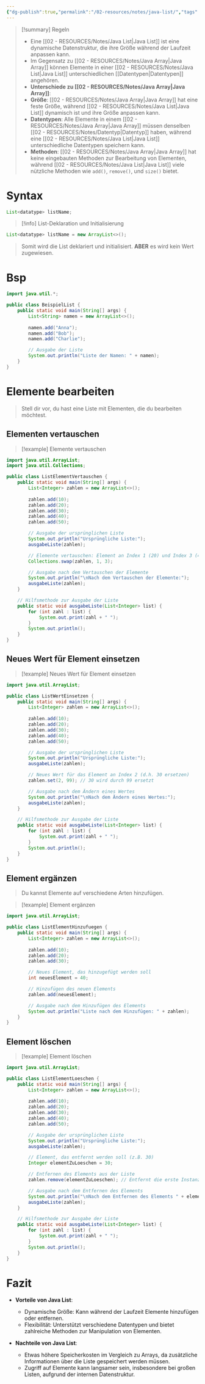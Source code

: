 ```yaml
---
{"dg-publish":true,"permalink":"/02-resources/notes/java-list/","tags":["code/java"],"noteIcon":"","updated":"2025-08-26T16:35:05.000+02:00"}
---
```


>[!summary] Regeln
>- Eine [[02 - RESOURCES/Notes/Java List\|Java List]] ist eine dynamische Datenstruktur, die ihre Größe während der Laufzeit anpassen kann.
>- Im Gegensatz zu [[02 - RESOURCES/Notes/Java Array\|Java Array]] können Elemente in einer [[02 - RESOURCES/Notes/Java List\|Java List]] unterschiedlichen [[Datentypen\|Datentypen]] angehören.
>- **Unterschiede zu [[02 - RESOURCES/Notes/Java Array\|Java Array]]**:
>  - **Größe**: [[02 - RESOURCES/Notes/Java Array\|Java Array]] hat eine feste Größe, während [[02 - RESOURCES/Notes/Java List\|Java List]] dynamisch ist und ihre Größe anpassen kann.
>  - **Datentypen**: Alle Elemente in einem [[02 - RESOURCES/Notes/Java Array\|Java Array]] müssen denselben [[02 - RESOURCES/Notes/Datentyp\|Datentyp]] haben, während eine [[02 - RESOURCES/Notes/Java List\|Java List]] unterschiedliche Datentypen speichern kann.
>  - **Methoden**: [[02 - RESOURCES/Notes/Java Array\|Java Array]] hat keine eingebauten Methoden zur Bearbeitung von Elementen, während [[02 - RESOURCES/Notes/Java List\|Java List]] viele nützliche Methoden wie `add()`, `remove()`, und `size()` bietet.

# Syntax
```java
List<datatype> listName;
```

>[!info] List-Deklaration und Initialisierung
```java
List<datatype> listName = new ArrayList<>();
```
>Somit wird die List deklariert und initialisiert. **ABER** es wird kein Wert zugewiesen.

# Bsp

```java
import java.util.*;

public class BeispielList {
    public static void main(String[] args) {
        List<String> namen = new ArrayList<>();
        
        namen.add("Anna");
        namen.add("Bob");
        namen.add("Charlie");

        // Ausgabe der Liste
        System.out.println("Liste der Namen: " + namen);
    }
}
```

# Elemente bearbeiten
>Stell dir vor, du hast eine Liste mit Elementen, die du bearbeiten möchtest.

## Elementen vertauschen
>[!example] Elemente vertauschen
```java
import java.util.ArrayList;
import java.util.Collections;

public class ListElementVertauschen {
    public static void main(String[] args) {
        List<Integer> zahlen = new ArrayList<>();
        
        zahlen.add(10);
        zahlen.add(20);
        zahlen.add(30);
        zahlen.add(40);
        zahlen.add(50);

        // Ausgabe der ursprünglichen Liste
        System.out.println("Ursprüngliche Liste:");
        ausgabeListe(zahlen);

        // Elemente vertauschen: Element an Index 1 (20) und Index 3 (40) vertauschen
        Collections.swap(zahlen, 1, 3);

        // Ausgabe nach dem Vertauschen der Elemente
        System.out.println("\nNach dem Vertauschen der Elemente:");
        ausgabeListe(zahlen);
    }

    // Hilfsmethode zur Ausgabe der Liste
    public static void ausgabeListe(List<Integer> list) {
        for (int zahl : list) {
            System.out.print(zahl + " ");
        }
        System.out.println();
    }
}
```

## Neues Wert für Element einsetzen
>[!example] Neues Wert für Element einsetzen
```java
import java.util.ArrayList;

public class ListWertEinsetzen {
    public static void main(String[] args) {
        List<Integer> zahlen = new ArrayList<>();
        
        zahlen.add(10);
        zahlen.add(20);
        zahlen.add(30);
        zahlen.add(40);
        zahlen.add(50);

        // Ausgabe der ursprünglichen Liste
        System.out.println("Ursprüngliche Liste:");
        ausgabeListe(zahlen);

        // Neues Wert für das Element an Index 2 (d.h. 30 ersetzen)
        zahlen.set(2, 99); // 30 wird durch 99 ersetzt

        // Ausgabe nach dem Ändern eines Wertes
        System.out.println("\nNach dem Ändern eines Wertes:");
        ausgabeListe(zahlen);
    }

    // Hilfsmethode zur Ausgabe der Liste
    public static void ausgabeListe(List<Integer> list) {
        for (int zahl : list) {
            System.out.print(zahl + " ");
        }
        System.out.println();
    }
}
```

## Element ergänzen
>Du kannst Elemente auf verschiedene Arten hinzufügen.

>[!example] Element ergänzen
```java
import java.util.ArrayList;

public class ListElementHinzufuegen {
    public static void main(String[] args) {
        List<Integer> zahlen = new ArrayList<>();
        
        zahlen.add(10);
        zahlen.add(20);
        zahlen.add(30);

        // Neues Element, das hinzugefügt werden soll
        int neuesElement = 40;

        // Hinzufügen des neuen Elements
        zahlen.add(neuesElement);

        // Ausgabe nach dem Hinzufügen des Elements
        System.out.println("Liste nach dem Hinzufügen: " + zahlen);
    }
}
```

## Element löschen
>[!example] Element löschen
```java
import java.util.ArrayList;

public class ListElementLoeschen {
    public static void main(String[] args) {
        List<Integer> zahlen = new ArrayList<>();
        
        zahlen.add(10);
        zahlen.add(20);
        zahlen.add(30);
        zahlen.add(40);
        zahlen.add(50);

        // Ausgabe der ursprünglichen Liste
        System.out.println("Ursprüngliche Liste:");
        ausgabeListe(zahlen);

        // Element, das entfernt werden soll (z.B. 30)
        Integer elementZuLoeschen = 30;

        // Entfernen des Elements aus der Liste
        zahlen.remove(elementZuLoeschen); // Entfernt die erste Instanz des Wertes 30

        // Ausgabe nach dem Entfernen des Elements
        System.out.println("\nNach dem Entfernen des Elements " + elementZuLoeschen + ":");
        ausgabeListe(zahlen);
    }

    // Hilfsmethode zur Ausgabe der Liste
    public static void ausgabeListe(List<Integer> list) {
        for (int zahl : list) {
            System.out.print(zahl + " ");
        }
        System.out.println();
    }
}
```

# Fazit
- **Vorteile von Java List**:
  - Dynamische Größe: Kann während der Laufzeit Elemente hinzufügen oder entfernen.
  - Flexibilität: Unterstützt verschiedene Datentypen und bietet zahlreiche Methoden zur Manipulation von Elementen.

- **Nachteile von Java List**:
  - Etwas höhere Speicherkosten im Vergleich zu Arrays, da zusätzliche Informationen über die Liste gespeichert werden müssen.
  - Zugriff auf Elemente kann langsamer sein, insbesondere bei großen Listen, aufgrund der internen Datenstruktur.

